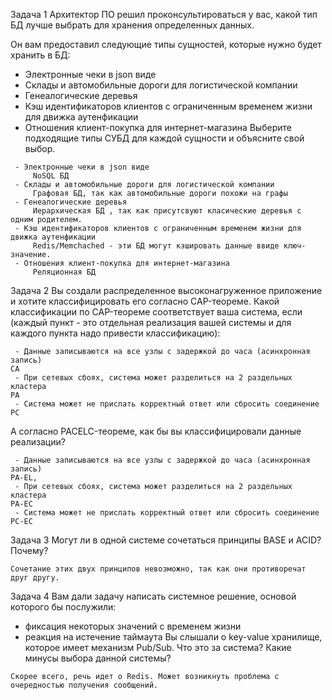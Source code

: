 Задача 1
Архитектор ПО решил проконсультироваться у вас, какой тип БД лучше выбрать для хранения определенных данных.

Он вам предоставил следующие типы сущностей, которые нужно будет хранить в БД:
 - Электронные чеки в json виде
 - Склады и автомобильные дороги для логистической компании
 - Генеалогические деревья
 - Кэш идентификаторов клиентов с ограниченным временем жизни для движка аутенфикации
 - Отношения клиент-покупка для интернет-магазина
Выберите подходящие типы СУБД для каждой сущности и объясните свой выбор.

```
 - Электронные чеки в json виде
     NoSQL БД
 - Склады и автомобильные дороги для логистической компании
     Графовая БД, так как автомобильные дороги похожи на графы
 - Генеалогические деревья
     Иерархическая БД , так как присутсвуют класические деревья с одним родителем.
 - Кэш идентификаторов клиентов с ограниченным временем жизни для движка аутенфикации
     Redis/Memchached - эти БД могут кэшировать данные ввиде ключ-значение.
 - Отношения клиент-покупка для интернет-магазина
     Реляционная БД 
```

Задача 2
Вы создали распределенное высоконагруженное приложение и хотите классифицировать его согласно CAP-теореме. Какой классификации по CAP-теореме соответствует ваша система, если (каждый пункт - это отдельная реализация вашей системы и для каждого пункта надо привести классификацию):
```
 - Данные записываются на все узлы с задержкой до часа (асинхронная запись)
CA
 - При сетевых сбоях, система может разделиться на 2 раздельных кластера
PA
 - Система может не прислать корректный ответ или сбросить соединение
PC
```

А согласно PACELC-теореме, как бы вы классифицировали данные реализации?
```
 - Данные записываются на все узлы с задержкой до часа (асинхронная запись)
PA-EL,
 - При сетевых сбоях, система может разделиться на 2 раздельных кластера
PA-EC
 - Система может не прислать корректный ответ или сбросить соединение
PC-EC
```

Задача 3
Могут ли в одной системе сочетаться принципы BASE и ACID? Почему?
```
Cочетание этих двух принципов невозможно, так как они противоречат друг другу. 
```


Задача 4
Вам дали задачу написать системное решение, основой которого бы послужили:

- фиксация некоторых значений с временем жизни
- реакция на истечение таймаута
Вы слышали о key-value хранилище, которое имеет механизм Pub/Sub. Что это за система? Какие минусы выбора данной системы?


```
Скорее всего, речь идет о Redis. Может возникнуть проблема с очередностью получения сообщений.
```
